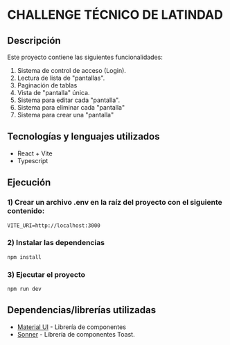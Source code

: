 # CHALLENGE TÉCNICO DE LATINDAD

## Descripción
Este proyecto contiene las siguientes funcionalidades:
  1) Sistema de control de acceso (Login).
  2) Lectura de lista de "pantallas".
  3) Paginación de tablas 
  4) Vista de "pantalla" única.
  5) Sistema para editar cada "pantalla".
  6) Sistema para eliminar cada "pantalla"
  7) Sistema para crear una "pantalla"

## Tecnologías y lenguajes utilizados
  * React + Vite
  * Typescript


## Ejecución
### 1) Crear un archivo .env en la raíz del proyecto con el siguiente contenido: 
```
VITE_URI=http://localhost:3000
```

### 2) Instalar las dependencias
```
npm install
```

### 3) Ejecutar el proyecto
```
npm run dev
```

## Dependencias/librerías utilizadas
  * [Material UI](https://mui.com/) - Librería de componentes
  * [Sonner](https://sonner.emilkowal.ski/) - Librería de componentes Toast.